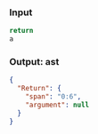 ### Input
```js parse:stmt
return
a
```

### Output: ast
```json
{
  "Return": {
    "span": "0:6",
    "argument": null
  }
}
```
